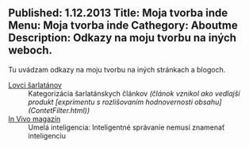Published: 1.12.2013
Title: Moja tvorba inde
Menu: Moja tvorba inde
Cathegory: Aboutme
Description: Odkazy na moju tvorbu na iných weboch.
---
Tu uvádzam odkazy na moju tvorbu na iných stránkach a blogoch.

<dl class="dl-horizontal">
    <dt><a href="http://www.lovcisarlatanov.sk/kategorizacia-sarlatanskych-clankov/" target="_blank">Lovci šarlatánov</a></dt>
    <dd>
        Kategorizácia šarlatánskych článkov
        <i>(článok vznikol ako vedlajší produkt [exprimentu s rozlišovaním hodnovernosti obsahu](ContetFilter.html))</i>
    </dd>
    <dt><a href="http://invivomagazin.sk/umela-inteligencia-inteligentne-spravanie-nemusi-znamenat-inteligenciu_255.html" target="_blank">In Vivo magazín</a></dt>
    <dd>Umelá inteligencia: Inteligentné správanie nemusí znamenať inteligenciu</dd>
</dl>
